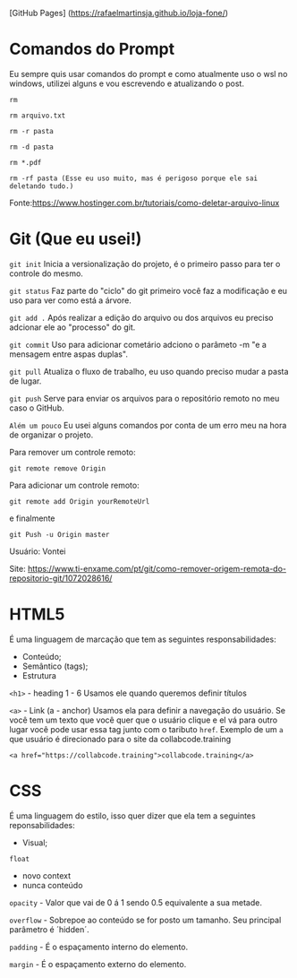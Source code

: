 [GitHub Pages] (https://rafaelmartinsja.github.io/loja-fone/)
# Comandos do Prompt

Eu sempre quis usar comandos do prompt e como atualmente uso o wsl no windows, utilizei alguns e vou escrevendo e atualizando o post.

```
rm
```

```
rm arquivo.txt
```

```
rm -r pasta
```

```
rm -d pasta
```

```
rm *.pdf
```

```
rm -rf pasta (Esse eu uso muito, mas é perigoso porque ele sai deletando tudo.)
```

Fonte:https://www.hostinger.com.br/tutoriais/como-deletar-arquivo-linux
# Git (Que eu usei!)

`git init`
Inicia a versionalização do projeto, é o primeiro passo para ter o controle do mesmo.

`git status`
Faz parte do "ciclo" do git primeiro você faz a modificação e eu uso para ver como está a árvore.

`git add .`
Após realizar a edição do arquivo ou dos arquivos eu preciso adcionar ele ao "processo" do git.

`git commit`
Uso para adicionar cometário adciono o parâmeto -m "e a mensagem entre aspas duplas".

`git pull`
Atualiza o fluxo de trabalho, eu uso quando preciso mudar a pasta de lugar.

`git push`
Serve para enviar os arquivos para o repositório remoto no meu caso o GitHub.

`Além um pouco`
Eu usei alguns comandos por conta de um erro meu na hora de organizar o projeto.

Para remover um controle remoto: 

```
git remote remove Origin
```

Para adicionar um controle remoto: 

```
git remote add Origin yourRemoteUrl
```

e finalmente 

```
git Push -u Origin master
```

Usuário: Vontei

Site: https://www.ti-enxame.com/pt/git/como-remover-origem-remota-do-repositorio-git/1072028616/
# HTML5

É uma linguagem de marcação que tem as seguintes responsabilidades:

- Conteúdo;
- Semântico (tags);
- Estrutura

`<h1>` - heading 1 - 6
Usamos ele quando queremos definir títulos

`<a>` - Link (a - anchor)
Usamos ela para definir a navegação do usuário. Se você tem um texto que você quer que o usuário clique e el vá para outro lugar você pode usar essa tag junto com o taributo `href`. Exemplo de um `a` que usuário é direcionado para o site da collabcode.training

```
<a href="https://collabcode.training">collabcode.training</a>
```


# CSS

É uma linguagem do estilo, isso quer dizer que ela tem a seguintes reponsabilidades:

- Visual;

`float` 
- novo context
- nunca conteúdo

`opacity` - Valor que vai de 0 á 1 sendo 0.5 equivalente a sua metade.

`overflow` - Sobrepoe ao conteúdo se for posto um tamanho. Seu principal parâmetro é ´hidden´.

`padding` - É o espaçamento interno do elemento.

`margin` - É o espaçamento externo do elemento.